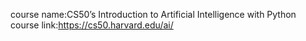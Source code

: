 course name:CS50’s Introduction to Artificial Intelligence with Python
course link:https://cs50.harvard.edu/ai/